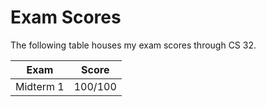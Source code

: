 # Exam Scores

The following table houses my exam scores through CS 32.

| Exam | Score |
| ------- | ----- |
| Midterm 1 | 100/100 |
